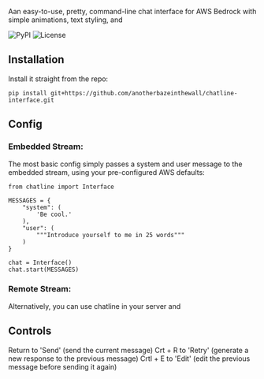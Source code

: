 Aan easy-to-use, pretty, command-line chat interface for AWS Bedrock with simple animations, text styling, and 

![PyPI](https://img.shields.io/pypi/v/chatline.svg) ![License](https://img.shields.io/github/license/my-username/my-repo.svg)

## Installation

Install it straight from the repo: 
```
pip install git+https://github.com/anotherbazeinthewall/chatline-interface.git
```
## Config 

### Embedded Stream: 

The most basic config simply passes a system and user message to the embedded stream, using your pre-configured AWS defaults:

```
from chatline import Interface

MESSAGES = {
    "system": (
        'Be cool.'
    ),
    "user": (
        """Introduce yourself to me in 25 words"""
    )
}

chat = Interface()
chat.start(MESSAGES)

```

### Remote Stream: 

Alternatively, you can use chatline in your server and 

## Controls 

Return to 'Send' (send the current message)
Crt + R to 'Retry' (generate a new response to the previous message)
Crtl + E to 'Edit' (edit the previous message before sending it again)
